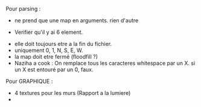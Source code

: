 Pour parsing :




- ne prend que une map en arguments. rien d'autre

<!--  information : -->
- Verifier qu'il y ai 6 element.
<!-- map -->
- elle doit toujours etre a la fin du fichier.
- uniquement 0, 1, N, S, E, W.
- la map doit etre fermé (floodfill ?)
- Naziha a cook :
On remplace tous les caracteres whitespace par un X. si un X est entouré par un 0, faux.

Pour GRAPHIQUE :

- 4 textures pour les murs (Rapport a la lumiere)
-